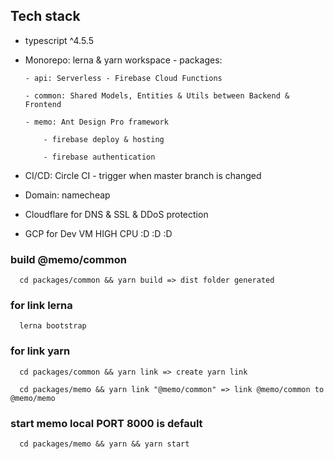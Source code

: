 ## Tech stack

- typescript ^4.5.5

- Monorepo: lerna & yarn workspace - packages:

      - api: Serverless - Firebase Cloud Functions

      - common: Shared Models, Entities & Utils between Backend & Frontend

      - memo: Ant Design Pro framework

          - firebase deploy & hosting

          - firebase authentication

- CI/CD: Circle CI - trigger when master branch is changed

- Domain: namecheap

- Cloudflare for DNS & SSL & DDoS protection

- GCP for Dev VM HIGH CPU :D :D :D


### build @memo/common


```
  cd packages/common && yarn build => dist folder generated
```

### for link lerna


```
  lerna bootstrap
```

### for link yarn


```
  cd packages/common && yarn link => create yarn link

  cd packages/memo && yarn link "@memo/common" => link @memo/common to @memo/memo
```

### start memo local PORT 8000 is default

```
  cd packages/memo && yarn && yarn start
```
